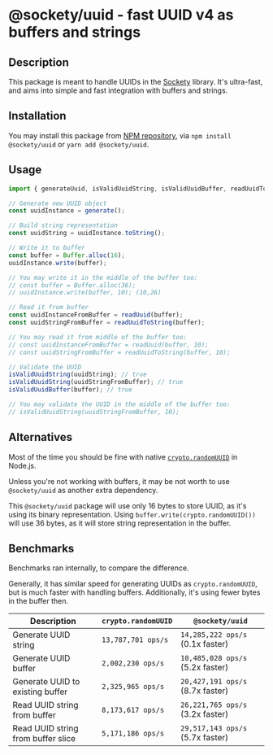 # @sockety/uuid - fast UUID v4 as buffers and strings

## Description

This package is meant to handle UUIDs in the [Sockety](https://www.npmjs.com/package/sockety) library. It's ultra-fast, and aims into simple and fast integration with buffers and strings.

## Installation

You may install this package from [NPM repository](https://www.npmjs.com/package/@sockety/uuid), via `npm install @sockety/uuid` or `yarn add @sockety/uuid`.

## Usage

```js
import { generateUuid, isValidUuidString, isValidUuidBuffer, readUuidToString, readUuid } from '@sockety/uuid';

// Generate new UUID object
const uuidInstance = generate();

// Build string representation
const uuidString = uuidInstance.toString();

// Write it to buffer
const buffer = Buffer.alloc(16);
uuidInstance.write(buffer);

// You may write it in the middle of the buffer too:
// const buffer = Buffer.alloc(36);
// uuidInstance.write(buffer, 10); (10,26)

// Read it from buffer
const uuidInstanceFromBuffer = readUuid(buffer);
const uuidStringFromBuffer = readUuidToString(buffer);

// You may read it from middle of the buffer too:
// const uuidInstanceFromBuffer = readUuid(buffer, 10);
// const uuidStringFromBuffer = readUuidToString(buffer, 10);

// Validate the UUID
isValidUuidString(uuidString); // true
isValidUuidString(uuidStringFromBuffer); // true
isValidUuidBuffer(buffer); // true

// You may validate the UUID in the middle of the buffer too:
// isValidUuidString(uuidStringFromBuffer, 10);
```

## Alternatives

Most of the time you should be fine with native [`crypto.randomUUID`](https://nodejs.org/api/crypto.html#cryptorandomuuidoptions) in Node.js.

Unless you're not working with buffers, it may be not worth to use `@sockety/uuid` as another extra dependency.

This `@sockety/uuid` package will use only 16 bytes to store UUID, as it's using its binary representation.
Using `buffer.write(crypto.randomUUID())` will use 36 bytes, as it will store string representation in the buffer.

## Benchmarks

Benchmarks ran internally, to compare the difference.

Generally, it has similar speed for generating UUIDs as `crypto.randomUUID`, but is much faster with handling buffers.
Additionally, it's using fewer bytes in the buffer then.

| Description                        | `crypto.randomUUID`   | `@sockety/uuid`                  |
|------------------------------------|-----------------------|----------------------------------|
| Generate UUID string               | `13,787,701 ops/s`    | `14,285,222 ops/s` (0.1x faster) |
| Generate UUID buffer               | `2,002,230 ops/s`     | `10,485,028 ops/s` (5.2x faster) |
| Generate UUID to existing buffer   | `2,325,965 ops/s`     | `20,427,191 ops/s` (8.7x faster) |
| Read UUID string from buffer       | `8,173,617 ops/s`     | `26,221,765 ops/s` (3.2x faster) |
| Read UUID string from buffer slice | `5,171,186 ops/s`     | `29,517,143 ops/s` (5.7x faster) |
